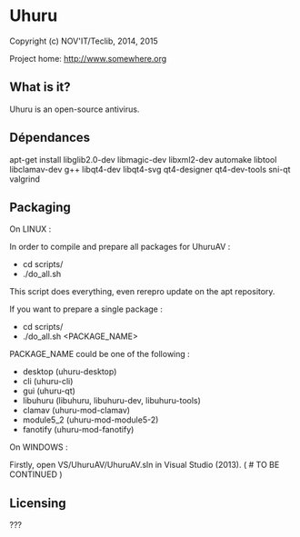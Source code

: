 Uhuru
=====

Copyright (c) NOV'IT/Teclib, 2014, 2015

Project home: http://www.somewhere.org

What is it?
-----------

Uhuru is an open-source antivirus.

Dépendances
-----------

apt-get install libglib2.0-dev libmagic-dev libxml2-dev automake libtool libclamav-dev g++ libqt4-dev libqt4-svg qt4-designer qt4-dev-tools sni-qt valgrind

Packaging
---------------------
On LINUX :

In order to compile and prepare all packages for UhuruAV : 
- cd scripts/
- ./do_all.sh

This script does everything, even rerepro update on the apt repository.

If you want to prepare a single package :
- cd scripts/
- ./do_all.sh <PACKAGE_NAME>

PACKAGE_NAME could be one of the following : 
- desktop (uhuru-desktop)
- cli (uhuru-cli)
- gui (uhuru-qt)
- libuhuru (libuhuru, libuhuru-dev, libuhuru-tools)
- clamav (uhuru-mod-clamav)
- module5_2 (uhuru-mod-module5-2)
- fanotify (uhuru-mod-fanotify)

On WINDOWS :

Firstly, open VS/UhuruAV/UhuruAV.sln in Visual Studio (2013).
( # TO BE CONTINUED )

Licensing
---------

???

